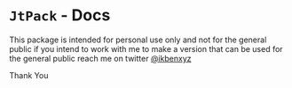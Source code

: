 # `JtPack` - Docs

This package is intended for personal use only and not for the general public
if you intend to work with me to make a version that can be used for the general public
reach me on twitter [@ikbenxyz](https://twitter.com/ikbenxyz)

Thank You